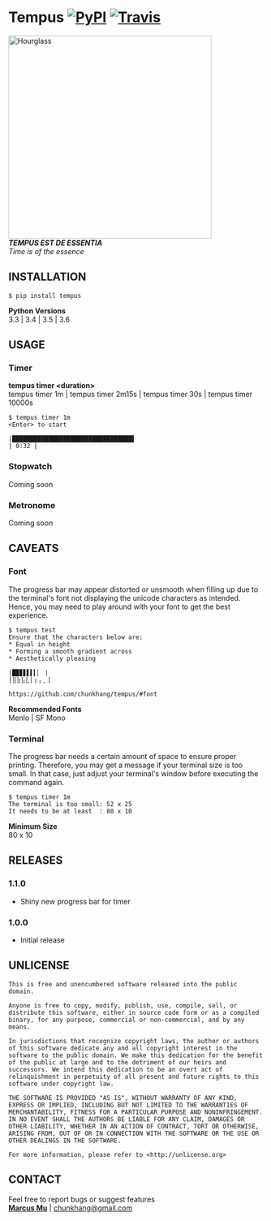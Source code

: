 # Tempus [![PyPI](https://img.shields.io/pypi/v/tempus.svg)](https://pypi.python.org/pypi/tempus) [![Travis](https://img.shields.io/travis/chunkhang/tempus.svg)](https://travis-ci.org/chunkhang/tempus)

<img src="https://images.unsplash.com/photo-1501139083538-0139583c060f?auto=format&fit=crop&w=1950&q=60&ixid=dW5zcGxhc2guY29tOzs7Ozs%3D" alt="Hourglass" width=400/><br/>
***TEMPUS EST DE ESSENTIA*** <br/>
*Time is of the essence*

## INSTALLATION

```
$ pip install tempus
```
**Python Versions** <br/>
3.3 | 3.4 | 3.5 | 3.6

## USAGE

### Timer
**tempus timer \<duration\>** <br/>
tempus timer 1m | tempus timer 2m15s | tempus timer 30s | tempus timer 10000s
```
$ tempus timer 1m
<Enter> to start

|█████████████████████████████████▌                                     | 0:32 |
```

### Stopwatch

Coming soon

### Metronome

Coming soon

## CAVEATS

### Font
The progress bar may appear distorted or unsmooth when filling up due to the terminal's font not displaying the unicode characters as intended. Hence, you may need to play around with your font to get the best experience.
```
$ tempus test
Ensure that the characters below are:
* Equal in height
* Forming a smooth gradient across
* Aesthetically pleasing

|█▉▊▋▌▍▎▏ |
|⣿⣷⣧⣇⡇⡆⡄⡀|

https://github.com/chunkhang/tempus/#font
```
**Recommended Fonts** <br/>
Menlo | SF Mono <br/>

### Terminal
The progress bar needs a certain amount of space to ensure proper printing. Therefore, you may get a message if your terminal size is too small. In that case, just adjust your terminal's window before executing the command again.
```
$ tempus timer 1m
The terminal is too small: 52 x 25
It needs to be at least  : 80 x 10
```
**Minimum Size** <br/>
80 x 10

## RELEASES

### 1.1.0
* Shiny new progress bar for timer

### 1.0.0
* Initial release

## UNLICENSE

```
This is free and unencumbered software released into the public domain.

Anyone is free to copy, modify, publish, use, compile, sell, or
distribute this software, either in source code form or as a compiled
binary, for any purpose, commercial or non-commercial, and by any
means.

In jurisdictions that recognize copyright laws, the author or authors
of this software dedicate any and all copyright interest in the
software to the public domain. We make this dedication for the benefit
of the public at large and to the detriment of our heirs and
successors. We intend this dedication to be an overt act of
relinquishment in perpetuity of all present and future rights to this
software under copyright law.

THE SOFTWARE IS PROVIDED "AS IS", WITHOUT WARRANTY OF ANY KIND,
EXPRESS OR IMPLIED, INCLUDING BUT NOT LIMITED TO THE WARRANTIES OF
MERCHANTABILITY, FITNESS FOR A PARTICULAR PURPOSE AND NONINFRINGEMENT.
IN NO EVENT SHALL THE AUTHORS BE LIABLE FOR ANY CLAIM, DAMAGES OR
OTHER LIABILITY, WHETHER IN AN ACTION OF CONTRACT, TORT OR OTHERWISE,
ARISING FROM, OUT OF OR IN CONNECTION WITH THE SOFTWARE OR THE USE OR
OTHER DEALINGS IN THE SOFTWARE.

For more information, please refer to <http://unlicense.org>
```

## CONTACT

Feel free to report bugs or suggest features <br/>
**[Marcus Mu](http://marcusmu.me)** | chunkhang@gmail.com
